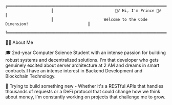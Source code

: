                         ╔══════════════════════════════════════════════════════════════════════════════╗
                        ║                           🙋‍♂️ Hi, I'm Prince 🙋‍♂️                              ║
                        ║                      Welcome to the Code Dimension!                          ║
                        ╚══════════════════════════════════════════════════════════════════════════════╝

👨‍💻 About Me

 🎓 2nd-year Computer Science Student with an intense passion for building robust systems and decentralized solutions.
  I'm that developer who gets genuinely excited about server architecture at 2 AM and dreams in smart contracts.I have an intense interest in Backend Development and Blockchain Technology.

  🚀 Trying to build something new - Whether it's a RESTful APIs that handles thousands of requests or a DeFi protocol that could change how we think about money, I'm constantly working on projects that challenge     me to grow.
  


 
